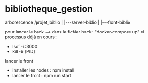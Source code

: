 # bibliotheque_gestion

arborescence
/projet_biblio
  |
  |---server-biblio
  |
  |---front-biblio

pour lancer le back --> dans le fichier back : "docker-compose up"
si processus déjà en cours :
  - lsof -i :3000
  - kill -9 [PID]

lancer le front
  - installer les nodes : npm install
  - lancer le front : npm run start
